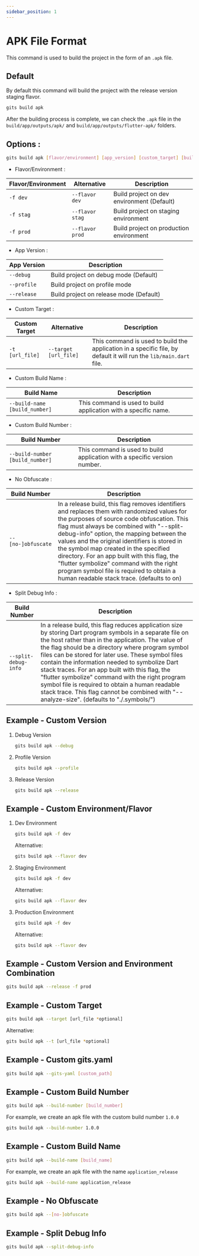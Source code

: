 ```yaml
---
sidebar_position: 1
---
```


# APK File Format
This command is used to build the project in the form of an `.apk` file.

## Default
By default this command will build the project with the release version staging flavor.
```bash
gits build apk
```
After the building process is complete, we can check the `.apk` file in the `build/app/outputs/apk/` and `build/app/outputs/flutter-apk/` folders.

## Options :

```bash
gits build apk [flavor/environment] [app_version] [custom_target] [build_number] [build_name] [[no-]obfuscate] [split-debug-info]
```
- Flavor/Environment :  
  
| Flavor/Environment | Alternative | Description |
|----------|-------------|-------------|
| `-f dev` | `--flavor dev` | Build project on dev environment (Default) |
| `-f stag` | `--flavor stag` | Build project on staging environment|
| `-f prod` | `--flavor prod` | Build project on production environment |

- App Version :

| App Version | Description |
|----------|-------------|
| `--debug` | Build project on debug mode (Default) |
| `--profile` | Build project on profile mode|
| `--release` | Build project on release mode (Default) |

- Custom Target :
  
| Custom Target | Alternative | Description |
|----------|-------------|-------------|
| `-t [url_file]` | `--target [url_file]` | This command is used to build the application in a specific file, by default it will run the `lib/main.dart` file. |

- Custom Build Name :
  
| Build Name | Description |
|----------|-------------|
| `--build-name [build_number]` | This command is used to build application with a specific name.|

- Custom Build Number :
  
| Build Number | Description |
|----------|-------------|
| `--build-number [build_number]` | This command is used to build application with a specific version number.|

- No Obfuscate :

| Build Number | Description |
|----------|-------------|
| `--[no-]obfuscate` | In a release build, this flag removes identifiers and replaces them with randomized values for the purposes of source code obfuscation. This flag must always be combined with "--split-debug-info" option, the mapping between the values and the original identifiers is stored in the symbol map created in the specified directory. For an app built with this flag, the "flutter symbolize" command with the right program symbol file is required to obtain a human readable stack trace. (defaults to on)|

- Split Debug Info :
  
| Build Number | Description |
|----------|-------------|
| `--split-debug-info` | In a release build, this flag reduces application size by storing Dart program symbols in a separate file on the host rather than in the application. The value of the flag should be a directory where program symbol files can be stored for later use. These symbol files contain the information needed to symbolize Dart stack traces. For an app built with this flag, the "flutter symbolize" command with the right program symbol file is required to obtain a human readable stack trace. This flag cannot be combined with "--analyze-size". (defaults to "./.symbols/") |

## Example - Custom Version
1. Debug Version
    ```bash
    gits build apk --debug
    ```

2. Profile Version
    ```bash
    gits build apk --profile
    ```

3. Release Version
    ```bash
    gits build apk --release
    ```

## Example - Custom Environment/Flavor

1. Dev Environment
    ```bash
    gits build apk -f dev
    ```
    Alternative:
    ```bash
    gits build apk --flavor dev
    ```
2. Staging Environment
    ```bash
    gits build apk -f dev
    ```
    Alternative:
    ```bash
    gits build apk --flavor dev
    ```
3. Production Environment
    ```bash
    gits build apk -f dev
    ```
    Alternative:
    ```bash
    gits build apk --flavor dev
    ```

## Example - Custom Version and Environment Combination
```bash
gits build apk --release -f prod
```

## Example - Custom Target
```bash
gits build apk --target [url_file *optional]
```
Alternative:
```bash
gits build apk --t [url_file *optional]
```

## Example - Custom gits.yaml
```bash
gits build apk --gits-yaml [custom_path]
```
## Example - Custom Build Number
```bash
gits build apk --build-number [build_number]
```
For example, we create an apk file with the custom build number `1.0.0`
```bash
gits build apk --build-number 1.0.0
```

## Example - Custom Build Name
```bash
gits build apk --build-name [build_name]
```
For example, we create an apk file with the name `application_release`
```bash
gits build apk --build-name application_release
```

## Example - No Obfuscate
```bash
gits build apk --[no-]obfuscate
```

## Example - Split Debug Info
```bash
gits build apk --split-debug-info
```